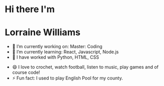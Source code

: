 <h1 textalign = "center" color = "red"> Hi there I'm </h1>
<h1 textalign = "center" color ="green"> Lorraine Williams </h1>



- 🔭 I’m currently working on: Master: Coding
- 🌱 I’m currently learning: React, Javascript, Node.js
- 👯 I have worked with Python, HTML, CSS
<!-- - 💬 Ask me about ... -->
<!-- - 📫 How to reach me: ... -->
- 😄 I love to crochet, watch football, listen to music, play games and of course code!
- ⚡ Fun fact: I used to play English Pool for my county.

